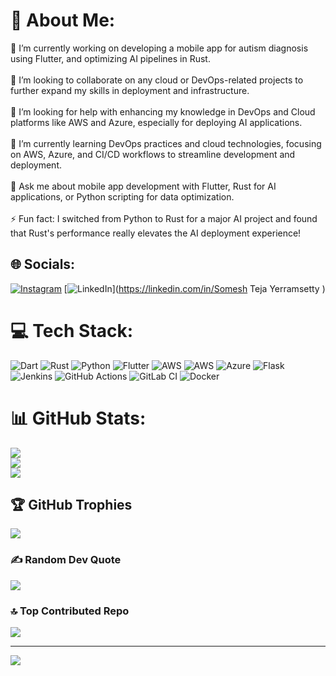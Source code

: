 # 💫 About Me:
🔭 I’m currently working on developing a mobile app for autism diagnosis using Flutter, and optimizing AI pipelines in Rust.<br><br>👯 I’m looking to collaborate on any cloud or DevOps-related projects to further expand my skills in deployment and infrastructure.<br><br>🤝 I’m looking for help with enhancing my knowledge in DevOps and Cloud platforms like AWS and Azure, especially for deploying AI applications.<br><br>🌱 I’m currently learning DevOps practices and cloud technologies, focusing on AWS, Azure, and CI/CD workflows to streamline development and deployment.<br><br>💬 Ask me about mobile app development with Flutter, Rust for AI applications, or Python scripting for data optimization.<br><br>⚡ Fun fact: I switched from Python to Rust for a major AI project and found that Rust's performance really elevates the AI deployment experience!<br>


## 🌐 Socials:
[![Instagram](https://img.shields.io/badge/Instagram-%23E4405F.svg?logo=Instagram&logoColor=white)](https://instagram.com/tejuyerramsetty) [![LinkedIn](https://img.shields.io/badge/LinkedIn-%230077B5.svg?logo=linkedin&logoColor=white)](https://linkedin.com/in/Somesh Teja Yerramsetty ) 

# 💻 Tech Stack:
![Dart](https://img.shields.io/badge/dart-%230175C2.svg?style=for-the-badge&logo=dart&logoColor=white) ![Rust](https://img.shields.io/badge/rust-%23000000.svg?style=for-the-badge&logo=rust&logoColor=white) ![Python](https://img.shields.io/badge/python-3670A0?style=for-the-badge&logo=python&logoColor=ffdd54) ![Flutter](https://img.shields.io/badge/Flutter-%2302569B.svg?style=for-the-badge&logo=Flutter&logoColor=white) ![AWS](https://img.shields.io/badge/AWS-%23FF9900.svg?style=for-the-badge&logo=amazon-aws&logoColor=white) ![AWS](https://img.shields.io/badge/AWS-%23FF9900.svg?style=for-the-badge&logo=amazon-aws&logoColor=white) ![Azure](https://img.shields.io/badge/azure-%230072C6.svg?style=for-the-badge&logo=microsoftazure&logoColor=white) ![Flask](https://img.shields.io/badge/flask-%23000.svg?style=for-the-badge&logo=flask&logoColor=white) ![Jenkins](https://img.shields.io/badge/jenkins-%232C5263.svg?style=for-the-badge&logo=jenkins&logoColor=white) ![GitHub Actions](https://img.shields.io/badge/github%20actions-%232671E5.svg?style=for-the-badge&logo=githubactions&logoColor=white) ![GitLab CI](https://img.shields.io/badge/gitlab%20CI-%23181717.svg?style=for-the-badge&logo=gitlab&logoColor=white) ![Docker](https://img.shields.io/badge/docker-%230db7ed.svg?style=for-the-badge&logo=docker&logoColor=white)
# 📊 GitHub Stats:
![](https://github-readme-stats.vercel.app/api?username=Codewithteju&theme=dark&hide_border=false&include_all_commits=true&count_private=true)<br/>
![](https://github-readme-streak-stats.herokuapp.com/?user=Codewithteju&theme=dark&hide_border=false)<br/>
![](https://github-readme-stats.vercel.app/api/top-langs/?username=Codewithteju&theme=dark&hide_border=false&include_all_commits=true&count_private=true&layout=compact)

## 🏆 GitHub Trophies
![](https://github-profile-trophy.vercel.app/?username=Codewithteju&theme=radical&no-frame=true&no-bg=true&margin-w=4)

### ✍️ Random Dev Quote
![](https://quotes-github-readme.vercel.app/api?type=horizontal&theme=radical)

### 🔝 Top Contributed Repo
![](https://github-contributor-stats.vercel.app/api?username=Codewithteju&limit=5&theme=dark&combine_all_yearly_contributions=true)

---
[![](https://visitcount.itsvg.in/api?id=Codewithteju&icon=0&color=0)](https://visitcount.itsvg.in)

<!-- Proudly created with GPRM ( https://gprm.itsvg.in ) -->
